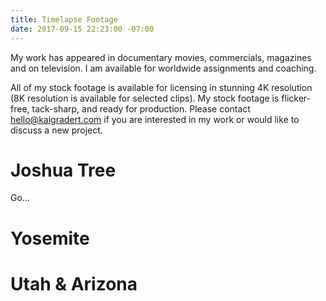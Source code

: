 ```yaml
---
title: Timelapse Footage
date: 2017-09-15 22:23:00 -07:00
---
```


My work has appeared in documentary movies, commercials, magazines and on television. I am available for worldwide assignments and coaching.

All of my stock footage is available for licensing in stunning 4K resolution (8K resolution is available for selected clips).  My stock footage is flicker-free, tack-sharp, and ready for production. Please contact hello@kaigradert.com if you are interested in my work or would like to discuss a new project.

# Joshua Tree

Go…

# Yosemite

# Utah & Arizona